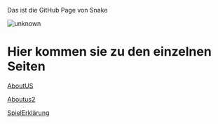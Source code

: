 Das ist die GitHub Page von Snake

![unknown](https://user-images.githubusercontent.com/67701825/199690770-ffec3047-584a-4826-979e-e9f2fe98f55c.png)


# Hier kommen sie zu den einzelnen Seiten

[AboutUS](aboutUS.md)

[Aboutus2](aboutUs.md)

[SpielErklärung](explanation.md)
